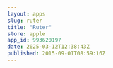 ```yaml
---
layout: apps
slug: ruter
title: "Ruter"
store: apple
app_id: 993620197
date: 2025-03-12T12:38:43Z
published: 2015-09-01T08:59:16Z
---
```

